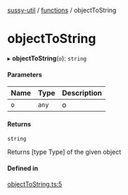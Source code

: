 
[sussy-util](../README.md) / [functions](./README.md) / objectToString

# objectToString

▸ **objectToString**(`o`): `string`

#### Parameters

| Name | Type | Description |
| :------ | :------ | :------ |
| `o` | `any` | o |

#### Returns

`string`

Returns [type Type] of the given object

#### Defined in

[objectToString.ts:5](https://github.com/roteKlaue/SussyUtilMadeByMe/blob/10106df/src/Functions/objectToString.ts#L5)